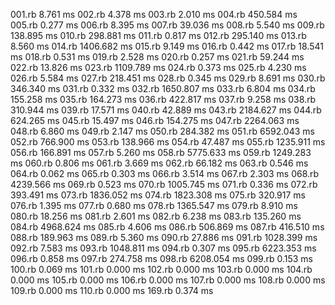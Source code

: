 001.rb	      8.761 ms
002.rb	      4.378 ms
003.rb	      2.010 ms
004.rb	    450.584 ms
005.rb	      0.277 ms
006.rb	      8.395 ms
007.rb	     39.036 ms
008.rb	      5.540 ms
009.rb	    138.895 ms
010.rb	    298.881 ms
011.rb	      0.817 ms
012.rb	    295.140 ms
013.rb	      8.560 ms
014.rb	   1406.682 ms
015.rb	      9.149 ms
016.rb	      0.442 ms
017.rb	     18.541 ms
018.rb	      0.531 ms
019.rb	      2.528 ms
020.rb	      0.257 ms
021.rb	     59.244 ms
022.rb	     13.826 ms
023.rb	   1109.789 ms
024.rb	      0.373 ms
025.rb	      4.230 ms
026.rb	      5.584 ms
027.rb	    218.451 ms
028.rb	      0.345 ms
029.rb	      8.691 ms
030.rb	    346.340 ms
031.rb	      0.332 ms
032.rb	   1650.807 ms
033.rb	      6.804 ms
034.rb	    155.258 ms
035.rb	    164.273 ms
036.rb	    422.817 ms
037.rb	      9.258 ms
038.rb	    310.944 ms
039.rb	     17.571 ms
040.rb	     42.889 ms
043.rb	   2184.627 ms
044.rb	    624.265 ms
045.rb	     15.497 ms
046.rb	    154.275 ms
047.rb	   2264.063 ms
048.rb	      6.860 ms
049.rb	      2.147 ms
050.rb	    284.382 ms
051.rb	   6592.043 ms
052.rb	    766.900 ms
053.rb	    138.966 ms
054.rb	     47.487 ms
055.rb	   1235.911 ms
056.rb	    166.891 ms
057.rb	      5.260 ms
058.rb	   5775.633 ms
059.rb	   1249.283 ms
060.rb	      0.806 ms
061.rb	      3.669 ms
062.rb	     66.182 ms
063.rb	      0.546 ms
064.rb	      0.062 ms
065.rb	      0.303 ms
066.rb	      3.514 ms
067.rb	      2.303 ms
068.rb	   4239.566 ms
069.rb	      0.523 ms
070.rb	   1005.745 ms
071.rb	      0.336 ms
072.rb	    393.491 ms
073.rb	   1836.052 ms
074.rb	   1823.308 ms
075.rb	    320.917 ms
076.rb	      1.395 ms
077.rb	      0.680 ms
078.rb	   1365.547 ms
079.rb	      8.910 ms
080.rb	     18.256 ms
081.rb	      2.601 ms
082.rb	      6.238 ms
083.rb	    135.260 ms
084.rb	   4968.624 ms
085.rb	      4.606 ms
086.rb	    506.869 ms
087.rb	    416.510 ms
088.rb	    189.963 ms
089.rb	      5.360 ms
090.rb	     27.886 ms
091.rb	   1028.399 ms
092.rb	      7.583 ms
093.rb	   1048.811 ms
094.rb	      0.307 ms
095.rb	   6223.353 ms
096.rb	      0.858 ms
097.rb	    274.758 ms
098.rb	   6208.054 ms
099.rb	      0.153 ms
100.rb	      0.069 ms
101.rb	      0.000 ms
102.rb	      0.000 ms
103.rb	      0.000 ms
104.rb	      0.000 ms
105.rb	      0.000 ms
106.rb	      0.000 ms
107.rb	      0.000 ms
108.rb	      0.000 ms
109.rb	      0.000 ms
110.rb	      0.000 ms
169.rb	      0.374 ms
